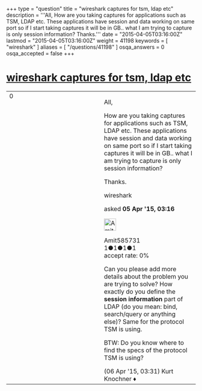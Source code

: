 +++
type = "question"
title = "wireshark captures for tsm, ldap etc"
description = '''All, How are you taking captures for applications such as TSM, LDAP etc. These applications have session and data working on same port so if I start taking captures it will be in GB.. what I am trying to capture is only session information? Thanks.'''
date = "2015-04-05T03:16:00Z"
lastmod = "2015-04-05T03:16:00Z"
weight = 41198
keywords = [ "wireshark" ]
aliases = [ "/questions/41198" ]
osqa_answers = 0
osqa_accepted = false
+++

<div class="headNormal">

# [wireshark captures for tsm, ldap etc](/questions/41198/wireshark-captures-for-tsm-ldap-etc)

</div>

<div id="main-body">

<div id="askform">

<table id="question-table" style="width:100%;"><colgroup><col style="width: 50%" /><col style="width: 50%" /></colgroup><tbody><tr class="odd"><td style="width: 30px; vertical-align: top"><div class="vote-buttons"><div id="post-41198-score" class="post-score" title="current number of votes">0</div><div id="favorite-count" class="favorite-count"></div></div></td><td><div id="item-right"><div class="question-body"><p>All,</p><p>How are you taking captures for applications such as TSM, LDAP etc. These applications have session and data working on same port so if I start taking captures it will be in GB.. what I am trying to capture is only session information?</p><p>Thanks.</p></div><div id="question-tags" class="tags-container tags">wireshark</div><div id="question-controls" class="post-controls"></div><div class="post-update-info-container"><div class="post-update-info post-update-info-user"><p>asked <strong>05 Apr '15, 03:16</strong></p><img src="https://secure.gravatar.com/avatar/8a827a5962aa335c0fa923398893f25d?s=32&amp;d=identicon&amp;r=g" class="gravatar" width="32" height="32" alt="Amit585731&#39;s gravatar image" /><p>Amit585731<br />
<span class="score" title="1 reputation points">1</span><span title="1 badges"><span class="badge1">●</span><span class="badgecount">1</span></span><span title="1 badges"><span class="silver">●</span><span class="badgecount">1</span></span><span title="1 badges"><span class="bronze">●</span><span class="badgecount">1</span></span><br />
<span class="accept_rate" title="Rate of the user&#39;s accepted answers">accept rate:</span> <span title="Amit585731 has no accepted answers">0%</span></p></div></div><div id="comments-container-41198" class="comments-container"><span id="41210"></span><div id="comment-41210" class="comment"><div id="post-41210-score" class="comment-score"></div><div class="comment-text"><p>Can you please add more details about the problem you are trying to solve? How exactly do you define the <strong>session information</strong> part of LDAP (do you mean: bind, search/query or anything else)? Same for the protocol TSM is using.</p><p>BTW: Do you know where to find the specs of the protocol TSM is using?</p></div><div id="comment-41210-info" class="comment-info"><span class="comment-age">(06 Apr '15, 03:31)</span> Kurt Knochner ♦</div></div></div><div id="comment-tools-41198" class="comment-tools"></div><div class="clear"></div><div id="comment-41198-form-container" class="comment-form-container"></div><div class="clear"></div></div></td></tr></tbody></table>

</div>

</div>

